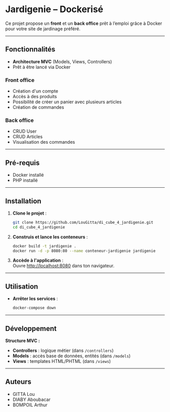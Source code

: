 # Jardigenie – Dockerisé

Ce projet propose un **front** et un **back office** prêt à l’emploi grâce à Docker pour votre site de jardinage préféré.

---

## Fonctionnalités

- **Architecture MVC** (Models, Views, Controllers)
- Prêt à être lancé via Docker

### Front office

- Création d'un compte
- Accès à des produits
- Possibilité de créer un panier avec plusieurs articles
- Création de commandes

### Back office

- CRUD User
- CRUD Articles
- Visualisation des commandes

---

## Pré-requis

- Docker installé
- PHP installé

---

## Installation

1. **Clone le projet** :
    ```bash
    git clone https://github.com/LouGitta/di_cube_4_jardigenie.git
    cd di_cube_4_jardigenie
    ```
2. **Construis et lance les conteneurs** :
    ```bash
    docker build -t jardigenie .
    docker run -d -p 8080:80 --name conteneur-jardigenie jardigenie
    ```
3. **Accède à l'application** :  
    Ouvre [http://localhost:8080](http://localhost:8080) dans ton navigateur.

---

## Utilisation

- **Arrêter les services** :
    ```bash
    docker-compose down
    ```

---

## Développement

**Structure MVC :**

- **Controllers** : logique métier (dans `/controllers`)
- **Models** : accès base de données, entités (dans `/models`)
- **Views** : templates HTML/PHTML (dans `/views`)

---

## Auteurs

- GITTA Lou
- DIABY Aboubacar
- BOMPOIL Arthur
